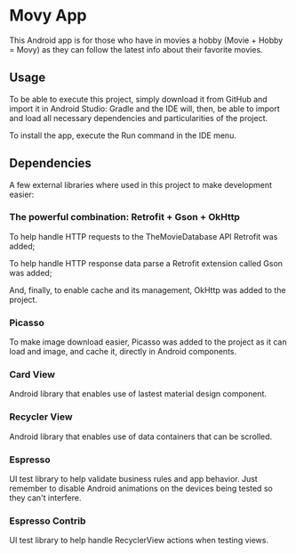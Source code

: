 Movy App
=================================

This Android app is for those who have in movies a hobby (Movie + Hobby = Movy) as they can follow the latest info about their favorite movies.

## Usage
To be able to execute this project, simply download it from GitHub and import it in Android Studio: Gradle and the IDE will, then, be able to import and load all necessary dependencies and particularities of the project.

To install the app, execute the Run command in the IDE menu.

## Dependencies
A few external libraries where used in this project to make development easier:
### The powerful combination: Retrofit + Gson + OkHttp
To help handle HTTP requests to the TheMovieDatabase API Retrofit was added;

To help handle HTTP response data parse a Retrofit extension called Gson was added;

And, finally, to enable cache and its management, OkHttp was added to the project.

### Picasso
To make image download easier, Picasso was added to the project as it can load and image, and cache it, directly in Android components.

### Card View
Android library that enables use of lastest material design component.

### Recycler View
Android library that enables use of data containers that can be scrolled.

### Espresso
UI test library to help validate business rules and app behavior. Just remember to disable Android animations on the devices being tested so they can't interfere.

### Espresso Contrib
UI test library to help handle RecyclerView actions when testing views.
